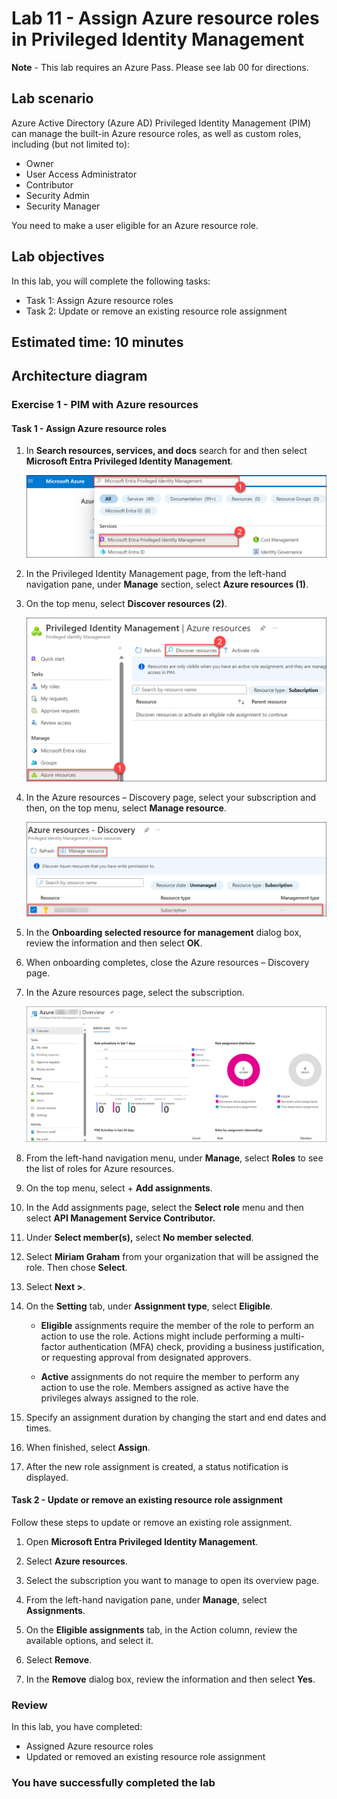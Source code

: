 # Lab 11 - Assign Azure resource roles in Privileged Identity Management

**Note** - This lab requires an Azure Pass. Please see lab 00 for directions.

## Lab scenario

Azure Active Directory (Azure AD) Privileged Identity Management (PIM) can manage the built-in Azure resource roles, as well as custom roles, including (but not limited to):

- Owner
- User Access Administrator
- Contributor
- Security Admin
- Security Manager

You need to make a user eligible for an Azure resource role.

## Lab objectives
In this lab, you will complete the following tasks:

+ Task 1: Assign Azure resource roles
+ Task 2: Update or remove an existing resource role assignment

## Estimated time: 10 minutes

## Architecture diagram

### Exercise 1 - PIM with Azure resources

#### Task 1 - Assign Azure resource roles

1. In **Search resources, services, and docs** search for and then select **Microsoft Entra Privileged Identity Management**.

   ![Screen image displaying the Azure resources discovery page with the subscription and manage resource highlighted](./media/MEP.png)

1. In the Privileged Identity Management page, from the left-hand navigation pane, under **Manage** section, select **Azure resources (1)**.

1. On the top menu, select **Discover resources (2)**.

   ![Screen image displaying the Azure resources discovery page with the subscription and manage resource highlighted](./media/PIM(1).png)

1. In the Azure resources – Discovery page, select your subscription and then, on the top menu, select **Manage resource**.

   ![Screen image displaying the Azure resources discovery page with the subscription and manage resource highlighted](./media/manageresources(1).png)

1. In the **Onboarding selected resource for management** dialog box, review the information and then select **OK**.

1. When onboarding completes, close the Azure resources – Discovery page.

1. In the Azure resources page, select the subscription.

   ![Screen image displaying the Azure resources discovery page with the subscription and manage resource highlighted](./media/subscriptions.png)

1. From the left-hand navigation menu, under **Manage**, select **Roles** to see the list of roles for Azure resources.

1. On the top menu, select + **Add assignments**.

1. In the Add assignments page, select the **Select role** menu and then select **API Management Service Contributor.**

1. Under **Select member(s),** select **No member selected**.

1. Select **Miriam Graham** from your organization that will be assigned the role. Then chose **Select**.

1. Select **Next >**.

1. On the **Setting** tab, under **Assignment type**, select **Eligible**.

   - **Eligible** assignments require the member of the role to perform an action to use the role. Actions might include performing a multi-factor authentication (MFA) check, providing a business justification, or requesting approval from designated approvers.

   - **Active** assignments do not require the member to perform any action to use the role. Members assigned as active have the privileges always assigned to the role.

1. Specify an assignment duration by changing the start and end dates and times.

1. When finished, select **Assign**.

1. After the new role assignment is created, a status notification is displayed.

#### Task 2 - Update or remove an existing resource role assignment

Follow these steps to update or remove an existing role assignment.

1. Open **Microsoft Entra Privileged Identity Management**.

2. Select **Azure resources**.

3. Select the subscription you want to manage to open its overview page.

4. From the left-hand navigation pane, under **Manage**, select **Assignments**.

5. On the **Eligible assignments** tab, in the Action column, review the available options, and select it.

6. Select **Remove**.

7. In the **Remove** dialog box, review the information and then select **Yes**.

### Review
In this lab, you have completed:
- Assigned Azure resource roles
- Updated or removed an existing resource role assignment

### You have successfully completed the lab